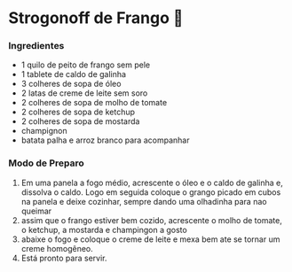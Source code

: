 # Strogonoff de Frango :chicken:

### Ingredientes

- 1 quilo de peito de frango sem pele
- 1 tablete de caldo de galinha
- 3 colheres de sopa de óleo
- 2 latas de creme de leite sem soro
- 2 colheres de sopa de molho de tomate
- 2 colheres de sopa de ketchup
- 2 colheres de sopa de mostarda
- champignon
- batata palha e arroz branco para acompanhar

### Modo de Preparo

1. Em uma panela a fogo médio, acrescente o óleo e o caldo de galinha e, dissolva o caldo. Logo em seguida coloque o grango picado em cubos na panela e deixe cozinhar, sempre dando uma olhadinha para nao queimar
2. assim que o frango estiver bem cozido, acrescente o molho de tomate, o ketchup, a mostarda e champingon a gosto
3. abaixe o fogo e coloque o creme de leite e mexa bem ate se tornar um creme homogêneo.
4. Está pronto para servir.
